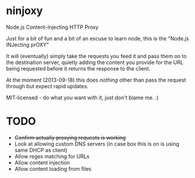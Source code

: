 ninjoxy
=======

Node.js Content-Injecting HTTP Proxy

Just for a bit of fun and a bit of an excuse to learn node, this is the "Node.js INJecting prOXY"

It will (eventually) simply take the requests you feed it and pass them on to the destination server, quietly adding the content you provide for the URL being requested before it returns the response to the client.

At the moment (2013-09-18) this does _nothing_ other than pass the request through but expect rapid updates.

MIT-licensed - do what you want with it, just don't blame me. :)

TODO
====
- ~~Confirm actually proxying requests is working~~
- Look at allowing custom DNS servers (in case box this is on is using same DHCP as client)
- Allow regex matching for URLs
- Allow content injection
- Allow content loading from files

